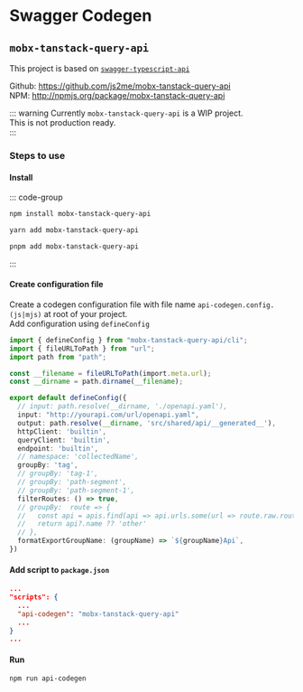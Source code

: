# Swagger Codegen  


## `mobx-tanstack-query-api`  

This project is based on [`swagger-typescript-api`](https://github.com/acacode/swagger-typescript-api)   

Github: https://github.com/js2me/mobx-tanstack-query-api  
NPM: http://npmjs.org/package/mobx-tanstack-query-api  

::: warning
Currently `mobx-tanstack-query-api` is a WIP project.  
This is not production ready.  
:::   

### Steps to use   

#### Install  

::: code-group

```bash [npm]
npm install mobx-tanstack-query-api
```

```bash [yarn]
yarn add mobx-tanstack-query-api
```

```bash [pnpm]
pnpm add mobx-tanstack-query-api
```

:::


#### Create configuration file   

Create a codegen configuration file with file name `api-codegen.config.(js|mjs)` at root of your project.  
Add configuration using `defineConfig`   

```ts
import { defineConfig } from "mobx-tanstack-query-api/cli";
import { fileURLToPath } from "url";
import path from "path";

const __filename = fileURLToPath(import.meta.url); 
const __dirname = path.dirname(__filename);

export default defineConfig({
  // input: path.resolve(__dirname, './openapi.yaml'),
  input: "http://yourapi.com/url/openapi.yaml",
  output: path.resolve(__dirname, 'src/shared/api/__generated__'),
  httpClient: 'builtin',
  queryClient: 'builtin',
  endpoint: 'builtin',
  // namespace: 'collectedName',
  groupBy: 'tag',
  // groupBy: 'tag-1',
  // groupBy: 'path-segment',
  // groupBy: 'path-segment-1',
  filterRoutes: () => true,
  // groupBy:  route => {
  //   const api = apis.find(api => api.urls.some(url => route.raw.route.startsWith(url)))
  //   return api?.name ?? 'other'
  // },
  formatExportGroupName: (groupName) => `${groupName}Api`,
})
```

#### Add script to `package.json`  

```json
...
"scripts": {
  ...
  "api-codegen": "mobx-tanstack-query-api"
  ...
}
...
```

#### Run   

```bash
npm run api-codegen
```